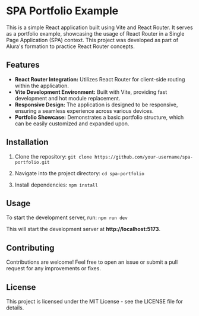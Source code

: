 # SPA Portfolio Example
This is a simple React application built using Vite and React Router. It serves as a portfolio example, showcasing the usage of React Router in a Single Page Application (SPA) context. This project was developed as part of Alura's formation to practice React Router concepts.

## Features
- **React Router Integration:** Utilizes React Router for client-side routing within the application.
- **Vite Development Environment:** Built with Vite, providing fast development and hot module replacement.
- **Responsive Design:** The application is designed to be responsive, ensuring a seamless experience across various devices.
- **Portfolio Showcase:** Demonstrates a basic portfolio structure, which can be easily customized and expanded upon.

## Installation
1. Clone the repository:
`git clone https://github.com/your-username/spa-portfolio.git`

2. Navigate into the project directory:
`cd spa-portfolio`

3. Install dependencies:
`npm install`

## Usage
To start the development server, run:
`npm run dev`

This will start the development server at **http://localhost:5173**.

## Contributing
Contributions are welcome! Feel free to open an issue or submit a pull request for any improvements or fixes.

## License
This project is licensed under the MIT License - see the LICENSE file for details.